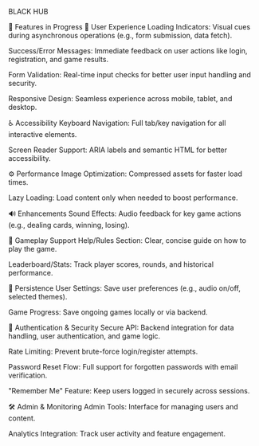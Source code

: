 BLACK HUB

🚧 Features in Progress
🔄 User Experience
Loading Indicators: Visual cues during asynchronous operations (e.g., form submission, data fetch).

Success/Error Messages: Immediate feedback on user actions like login, registration, and game results.

Form Validation: Real-time input checks for better user input handling and security.

Responsive Design: Seamless experience across mobile, tablet, and desktop.

♿ Accessibility
Keyboard Navigation: Full tab/key navigation for all interactive elements.

Screen Reader Support: ARIA labels and semantic HTML for better accessibility.

⚙️ Performance
Image Optimization: Compressed assets for faster load times.

Lazy Loading: Load content only when needed to boost performance.

🔊 Enhancements
Sound Effects: Audio feedback for key game actions (e.g., dealing cards, winning, losing).

🧾 Gameplay Support
Help/Rules Section: Clear, concise guide on how to play the game.

Leaderboard/Stats: Track player scores, rounds, and historical performance.

💾 Persistence
User Settings: Save user preferences (e.g., audio on/off, selected themes).

Game Progress: Save ongoing games locally or via backend.

🔐 Authentication & Security
Secure API: Backend integration for data handling, user authentication, and game logic.

Rate Limiting: Prevent brute-force login/register attempts.

Password Reset Flow: Full support for forgotten passwords with email verification.

"Remember Me" Feature: Keep users logged in securely across sessions.

🛠️ Admin & Monitoring
Admin Tools: Interface for managing users and content.

Analytics Integration: Track user activity and feature engagement.
